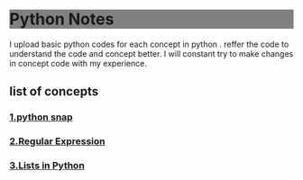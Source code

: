  <h1>Python Notes</h1>
I upload basic python codes for each concept in python .
reffer the code to understand the code and concept better.
I will constant try to make changes in concept code with my experience.
<html>
 <head>
 <style>
h1 {
  background-color: grey;
}

div {
  background-color: lightblue;
}

h2 {
  background-color: lightgreen;
}
</style>
 </head>
<body>
<h2>list of concepts</h2>
<h3 background-color: grey ><a href="https://github.com/asaikiran1999/python/blob/main/python_snap.ipynb">1.python snap</a></h3>
<h3><a href="https://github.com/asaikiran1999/python/blob/main/Regular_expresssion.ipynb">2.Regular Expression</a></h3>
<h3><a href="https://github.com/asaikiran1999/python/blob/main/LIST.ipynb">3.Lists in Python</a></h3>
</body>
</html>
